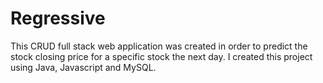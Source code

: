 # Regressive
This CRUD full stack web application was created in order to predict the stock closing price for a specific stock the next day. I created this project using Java, Javascript and MySQL.
